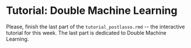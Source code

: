 # Tutorial: Double Machine Learning

Please, finish the last part of the `tutorial_postlasso.rmd` -- the interactive tutorial for this week. The last part is dedicated to Double Machine Learning.


